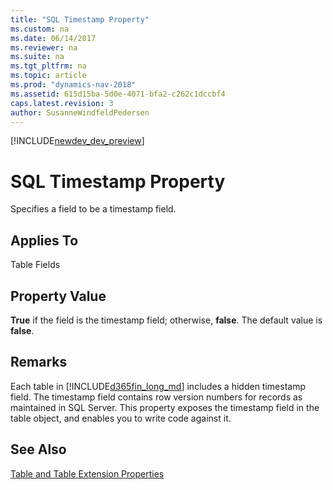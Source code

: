 ```yaml
---
title: "SQL Timestamp Property"
ms.custom: na
ms.date: 06/14/2017
ms.reviewer: na
ms.suite: na
ms.tgt_pltfrm: na
ms.topic: article
ms.prod: "dynamics-nav-2018"
ms.assetid: 615d15ba-5d0e-4071-bfa2-c262c1dccbf4
caps.latest.revision: 3
author: SusanneWindfeldPedersen
---
```


[!INCLUDE[newdev_dev_preview](../includes/newdev_dev_preview.md)]

# SQL Timestamp Property
Specifies a field to be a timestamp field.  

## Applies To  
 Table Fields  

## Property Value  
 **True** if the field is the timestamp field; otherwise, **false**. The default value is **false**.  

## Remarks  
 Each table in [!INCLUDE[d365fin_long_md](../includes/d365fin_long_md.md)] includes a hidden timestamp field. The timestamp field contains row version numbers for records as maintained in SQL Server. This property exposes the timestamp field in the table object, and enables you to write code against it.  

## See Also  
 [Table and Table Extension Properties](devenv-table-properties.md)  
